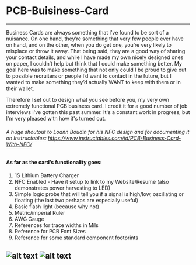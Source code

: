 # PCB-Buisiness-Card
---

Business Cards are always something that I’ve found to be sort of a nuisance. On one hand, they’re something that very few people ever have on hand, and on the other, when you do get one, you’re very likely to misplace or throw it away. That being said, they are a good way of sharing your contact details, and while I have made my own nicely designed ones on paper, I couldn’t help but think that I could make something better. My goal here was to make something that not only could I be proud to give out to possible recruiters or people I’d want to contact in the future, but I wanted to make something they’d actually WANT to keep with them or in their wallet.

Therefore I set out to design what you see before you, my very own extremely functional PCB business card. I credit it for a good number of job interviews I've gotten this past summer. It's a constant work in progress, but I'm very pleased with how it's turned out. 

###### A huge shoutout to Loann Boudin for his NFC design and for documenting it on Instructables: https://www.instructables.com/id/PCB-Business-Card-With-NFC/

#### As far as the card’s functionality goes: 

1. 1S Lithium Battery Charger 
2. NFC Enabled - Have it setup to link to my Website/Resume (also demonstrates power harvesting to LED)
3. Simple logic probe that will tell you if a signal is high/low, oscillating or floating (the last two perhaps are especially useful)
4. Basic flash light (because why not) 
5. Metric/imperial Ruler
6. AWG Gauge 
7. References for trace widths in Mils 
8. Reference for PCB Font Sizes 
9. Reference for some standard component footprints

![alt text](https://github.com/Grippy98/PCB-Buisiness-Card/blob/master/images/front.jpg "PCB Front")
![alt text](https://github.com/Grippy98/PCB-Buisiness-Card/blob/master/images/back.jpg "PCB Back")
---


